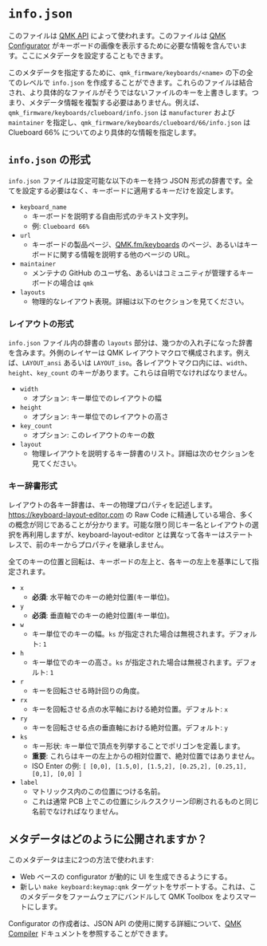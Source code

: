 # `info.json`

<!---
  original document: 0.10.33:docs/reference_info_json.md
  git diff 0.10.33 HEAD -- docs/reference_info_json.md | cat
-->

このファイルは [QMK API](https://github.com/qmk/qmk_api) によって使われます。このファイルは [QMK Configurator](https://config.qmk.fm/) がキーボードの画像を表示するために必要な情報を含んでいます。ここにメタデータを設定することもできます。

このメタデータを指定するために、`qmk_firmware/keyboards/<name>` の下の全てのレベルで `info.json` を作成することができます。これらのファイルは結合され、より具体的なファイルがそうではないファイルのキーを上書きします。つまり、メタデータ情報を複製する必要はありません。例えば、`qmk_firmware/keyboards/clueboard/info.json` は `manufacturer` および `maintainer` を指定し、`qmk_firmware/keyboards/clueboard/66/info.json` は Clueboard 66% についてのより具体的な情報を指定します。

## `info.json` の形式

`info.json` ファイルは設定可能な以下のキーを持つ JSON 形式の辞書です。全てを設定する必要はなく、キーボードに適用するキーだけを設定します。

* `keyboard_name`
   * キーボードを説明する自由形式のテキスト文字列。
   * 例: `Clueboard 66%`
* `url`
   * キーボードの製品ページ、[QMK.fm/keyboards](https://qmk.fm/keyboards) のページ、あるいはキーボードに関する情報を説明する他のページの URL。
* `maintainer`
   * メンテナの GitHub のユーザ名、あるいはコミュニティが管理するキーボードの場合は `qmk`
* `layouts`
   * 物理的なレイアウト表現。詳細は以下のセクションを見てください。

### レイアウトの形式

`info.json` ファイル内の辞書の `layouts` 部分は、幾つかの入れ子になった辞書を含みます。外側のレイヤーは QMK レイアウトマクロで構成されます。例えば、`LAYOUT_ansi` あるいは `LAYOUT_iso`。各レイアウトマクロ内には、`width`、 `height`、`key_count` のキーがあります。これらは自明でなければなりません。

* `width`
   * オプション: キー単位でのレイアウトの幅
* `height`
   * オプション: キー単位でのレイアウトの高さ
* `key_count`
   * オプション: このレイアウトのキーの数
* `layout`
   * 物理レイアウトを説明するキー辞書のリスト。詳細は次のセクションを見てください。

### キー辞書形式

レイアウトの各キー辞書は、キーの物理プロパティを記述します。<https://keyboard-layout-editor.com> の Raw Code に精通している場合、多くの概念が同じであることが分かります。可能な限り同じキー名とレイアウトの選択を再利用しますが、keyboard-layout-editor とは異なって各キーはステートレスで、前のキーからプロパティを継承しません。

全てのキーの位置と回転は、キーボードの左上と、各キーの左上を基準にして指定されます。

* `x`
   * **必須**: 水平軸でのキーの絶対位置(キー単位)。
* `y`
   * **必須**: 垂直軸でのキーの絶対位置(キー単位)。
* `w`
   * キー単位でのキーの幅。`ks` が指定された場合は無視されます。デフォルト: `1`
* `h`
   * キー単位でのキーの高さ。`ks` が指定された場合は無視されます。デフォルト: `1`
* `r`
   * キーを回転させる時計回りの角度。
* `rx`
   * キーを回転させる点の水平軸における絶対位置。デフォルト: `x`
* `ry`
   * キーを回転させる点の垂直軸における絶対位置。デフォルト: `y`
* `ks`
   * キー形状: キー単位で頂点を列挙することでポリゴンを定義します。
   * **重要**: これらはキーの左上からの相対位置で、絶対位置ではありません。
   * ISO Enter の例: `[ [0,0], [1.5,0], [1.5,2], [0.25,2], [0.25,1], [0,1], [0,0] ]`
* `label`
   * マトリックス内のこの位置につける名前。
   * これは通常 PCB 上でこの位置にシルクスクリーン印刷されるものと同じ名前でなければなりません。

## メタデータはどのように公開されますか？

このメタデータは主に2つの方法で使われます:

* Web ベースの configurator が動的に UI を生成できるようにする。
* 新しい `make keyboard:keymap:qmk` ターゲットをサポートする。これは、このメタデータをファームウェアにバンドルして QMK Toolbox をよりスマートにします。

Configurator の作成者は、JSON API の使用に関する詳細について、[QMK Compiler](https://docs.api.qmk.fm/using-the-api) ドキュメントを参照することができます。
